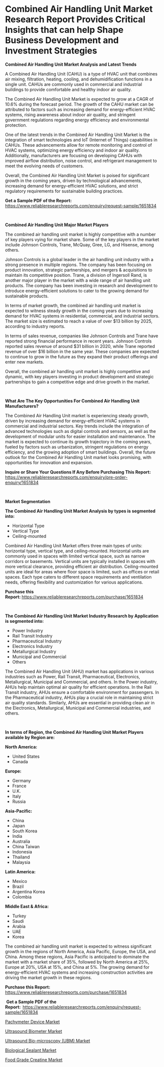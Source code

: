 <p><h1>Combined Air Handling Unit Market Research Report Provides Critical Insights that can help Shape Business Development and Investment Strategies</h1></p><p><strong>Combined Air Handling Unit Market Analysis and Latest Trends</strong></p>
<p><p>A Combined Air Handling Unit (CAHU) is a type of HVAC unit that combines air mixing, filtration, heating, cooling, and dehumidification functions in a single unit. CAHUs are commonly used in commercial and industrial buildings to provide comfortable and healthy indoor air quality.</p><p>The Combined Air Handling Unit Market is expected to grow at a CAGR of 10.6% during the forecast period. The growth of the CAHU market can be attributed to factors such as increasing demand for energy-efficient HVAC systems, rising awareness about indoor air quality, and stringent government regulations regarding energy efficiency and environmental protection.</p><p>One of the latest trends in the Combined Air Handling Unit Market is the integration of smart technologies and IoT (Internet of Things) capabilities in CAHUs. These advancements allow for remote monitoring and control of HVAC systems, optimizing energy efficiency and indoor air quality. Additionally, manufacturers are focusing on developing CAHUs with improved airflow distribution, noise control, and refrigerant management to meet the evolving needs of customers.</p><p>Overall, the Combined Air Handling Unit Market is poised for significant growth in the coming years, driven by technological advancements, increasing demand for energy-efficient HVAC solutions, and strict regulatory requirements for sustainable building practices.</p></p>
<p><strong>Get a Sample PDF of the Report:&nbsp;</strong> <a href="https://www.reliableresearchreports.com/enquiry/request-sample/1651834">https://www.reliableresearchreports.com/enquiry/request-sample/1651834</a></p>
<p>&nbsp;</p>
<p><strong>Combined Air Handling Unit Major Market Players</strong></p>
<p><p>The combined air handling unit market is highly competitive with a number of key players vying for market share. Some of the key players in the market include Johnson Controls, Trane, McQuay, Gree, LG, and Hisense, among others. </p><p>Johnson Controls is a global leader in the air handling unit industry with a strong presence in multiple regions. The company has been focusing on product innovation, strategic partnerships, and mergers & acquisitions to maintain its competitive position. Trane, a division of Ingersoll Rand, is another major player in the market with a wide range of air handling unit products. The company has been investing in research and development to introduce energy-efficient solutions to cater to the growing demand for sustainable products. </p><p>In terms of market growth, the combined air handling unit market is expected to witness steady growth in the coming years due to increasing demand for HVAC systems in residential, commercial, and industrial sectors. The market size is estimated to reach a value of over $13 billion by 2025, according to industry reports. </p><p>In terms of sales revenue, companies like Johnson Controls and Trane have reported strong financial performance in recent years. Johnson Controls reported sales revenue of around $31 billion in 2020, while Trane reported revenue of over $16 billion in the same year. These companies are expected to continue to grow in the future as they expand their product offerings and enter new markets. </p><p>Overall, the combined air handling unit market is highly competitive and dynamic, with key players investing in product development and strategic partnerships to gain a competitive edge and drive growth in the market.</p></p>
<p>&nbsp;</p>
<p><strong>What Are The Key Opportunities For Combined Air Handling Unit Manufacturers?</strong></p>
<p><p>The Combined Air Handling Unit market is experiencing steady growth, driven by increasing demand for energy-efficient HVAC systems in commercial and industrial sectors. Key trends include the integration of advanced technologies such as digital controls and sensors, as well as the development of modular units for easier installation and maintenance. The market is expected to continue its growth trajectory in the coming years, fueled by factors such as urbanization, stringent regulations on energy efficiency, and the growing adoption of smart buildings. Overall, the future outlook for the Combined Air Handling Unit market looks promising, with opportunities for innovation and expansion.</p></p>
<p><strong>Inquire or Share Your Questions If Any Before Purchasing This Report:</strong> <a href="https://www.reliableresearchreports.com/enquiry/pre-order-enquiry/1651834">https://www.reliableresearchreports.com/enquiry/pre-order-enquiry/1651834</a></p>
<p>&nbsp;</p>
<p><strong>Market Segmentation</strong></p>
<p><strong>The Combined Air Handling Unit Market Analysis by types is segmented into:</strong></p>
<p><ul><li>Horizontal Type</li><li>Vertical Type</li><li>Ceiling-mounted</li></ul></p>
<p><p>Combined Air Handling Unit Market offers three main types of units: horizontal type, vertical type, and ceiling-mounted. Horizontal units are commonly used in spaces with limited vertical space, such as narrow corridors or basements. Vertical units are typically installed in spaces with more vertical clearance, providing efficient air distribution. Ceiling-mounted units are ideal for areas where floor space is limited, such as offices or retail spaces. Each type caters to different space requirements and ventilation needs, offering flexibility and customization for various applications.</p></p>
<p><strong>Purchase this Report:&nbsp;</strong><a href="https://www.reliableresearchreports.com/purchase/1651834">https://www.reliableresearchreports.com/purchase/1651834</a></p>
<p>&nbsp;</p>
<p><strong>The Combined Air Handling Unit Market Industry Research by Application is segmented into:</strong></p>
<p><ul><li>Power Industry</li><li>Rail Transit Industry</li><li>Pharmaceutical Industry</li><li>Electronics Industry</li><li>Metallurgical Industry</li><li>Municipal and Commercial</li><li>Others</li></ul></p>
<p><p>The Combined Air Handling Unit (AHU) market has applications in various industries such as Power, Rail Transit, Pharmaceutical, Electronics, Metallurgical, Municipal and Commercial, and others. In the Power industry, AHUs help maintain optimal air quality for efficient operations. In the Rail Transit industry, AHUs ensure a comfortable environment for passengers. In the Pharmaceutical industry, AHUs play a crucial role in maintaining strict air quality standards. Similarly, AHUs are essential in providing clean air in the Electronics, Metallurgical, Municipal and Commercial industries, and others.</p></p>
<p>&nbsp;</p>
<p><strong>In terms of Region, the Combined Air Handling Unit Market Players available by Region are:</strong></p>
<p>
    <p> <strong> North America: </strong>
        <ul>
            <li>United States</li>
            <li>Canada</li>
        </ul>
        </p> 
    <p> <strong> Europe: </strong>
        <ul>
            <li>Germany</li>
            <li>France</li>
            <li>U.K.</li>
            <li>Italy</li>
            <li>Russia</li>
        </ul>
        </p> 
    <p> <strong> Asia-Pacific: </strong>
        <ul>
            <li>China</li>
            <li>Japan</li>
            <li>South Korea</li>
            <li>India</li>
            <li>Australia</li>
            <li>China Taiwan</li>
            <li>Indonesia</li>
            <li>Thailand</li>
            <li>Malaysia</li>
        </ul>
        </p> 
    <p> <strong> Latin America: </strong>
        <ul>
            <li>Mexico</li>
            <li>Brazil</li>
            <li>Argentina Korea</li>
            <li>Colombia</li>
        </ul>
        </p> 
    <p> <strong> Middle East & Africa: </strong>
        <ul>
            <li>Turkey</li>
            <li>Saudi</li>
            <li>Arabia</li>
            <li>UAE</li>
            <li>Korea</li>
        </ul>
    </p>
    </p>
<p><p>The combined air handling unit market is expected to witness significant growth in the regions of North America, Asia Pacific, Europe, the USA, and China. Among these regions, Asia Pacific is anticipated to dominate the market with a market share of 35%, followed by North America at 25%, Europe at 20%, USA at 15%, and China at 5%. The growing demand for energy-efficient HVAC systems and increasing construction activities are driving the market growth in these regions.</p></p>
<p><strong>Purchase this Report: </strong><a href="https://www.reliableresearchreports.com/purchase/1651834">https://www.reliableresearchreports.com/purchase/1651834</a></p>
<p>&nbsp;<strong>Get a Sample PDF of the Report:&nbsp;&nbsp;</strong><a href="https://www.reliableresearchreports.com/enquiry/request-sample/1651834">https://www.reliableresearchreports.com/enquiry/request-sample/1651834</a></p>
<p><strong></strong></p>
<p><p><a href="https://medium.com/@jarredmertz94/decoding-pachymeter-device-market-metrics-market-share-trends-and-growth-patterns-20329b84c35b">Pachymeter Device Market</a></p><p><a href="https://medium.com/@jarredmertz94/ultrasound-biometer-market-analysis-and-sze-forecasted-for-period-from-2024-to-2031-96fe274b35ab">Ultrasound Biometer Market</a></p><p><a href="https://medium.com/@jarredmertz94/ultrasound-bio-microscopy-ubm-market-insights-into-market-cagr-market-trends-and-growth-ab153c34ad81">Ultrasound Bio-microscopy (UBM) Market</a></p><p><a href="https://medium.com/@jarredmertz94/analyzing-biological-sealant-market-global-industry-perspective-and-forecast-2024-to-2031-db179ac9764c">Biological Sealant Market</a></p><p><a href="https://github.com/danielneavesallisons03mba/Market-Research-Report-List-1/blob/main/food-grade-creatine-market.md">Food Grade Creatine Market</a></p></p>